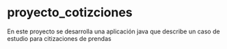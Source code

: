 # proyecto_cotizciones
En este proyecto se desarrolla una aplicación java que describe un caso de estudio para citizaciones de prendas
